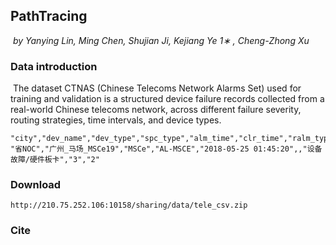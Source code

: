 ## PathTracing

​	*by Yanying Lin,  Ming Chen, Shujian Ji, Kejiang Ye 1∗ , Cheng-Zhong Xu*



### Data introduction

​	The dataset CTNAS (Chinese Telecoms Network Alarms Set) used for training and validation is a structured device failure records collected from a real-world Chinese telecoms network, across different failure severity, routing strategies, time intervals, and device types.

~~~
"city","dev_name","dev_type","spc_type","alm_time","clr_time","ralm_type","ralm_level","msg_type"
"省NOC","广州_马场_MSCe19","MSCe","AL-MSCE","2018-05-25 01:45:20",,"设备故障/硬件板卡","3","2"
~~~



### Download

~~~
http://210.75.252.106:10158/sharing/data/tele_csv.zip
~~~



### Cite

~~~

~~~

